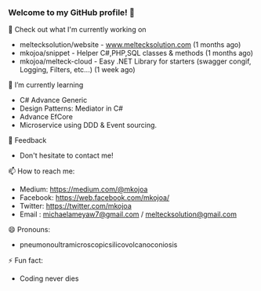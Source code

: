 ### Welcome to my GitHub profile! 👋

🔭  Check out what I'm currently working on 
  
   - meltecksolution/website - www.meltecksolution.com (1 months ago) 
   - mkojoa/snippet  - Helper C#,PHP,SQL classes & methods (1 months ago)
   - mkojoa/melteck-cloud - Easy .NET Library for starters (swagger congif, Logging, Filters, etc...)  (1 week ago)

 🌱 I’m currently learning
 
  - C# Advance Generic
  - Design Patterns: Mediator in C#
  - Advance EfCore
  - Microservice using DDD & Event sourcing.

 💬 Feedback

   - Don't hesitate to contact me!
    
 📫 How to reach me: 
 
   - Medium: https://medium.com/@mkojoa
   - Facebook: https://web.facebook.com/mkojoa/
   - Twitter: https://twitter.com/mkojoa
   - Email : michaelameyaw7@gmail.com / meltecksolution@gmail.com
 
 😄 Pronouns:
 
   - pneumonoultramicroscopicsilicovolcanoconiosis
   
 ⚡ Fun fact:
 
  - Coding never dies
